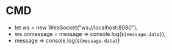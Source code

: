 

# CMD
- let ws = new WebSocket("ws://localhost:8080");
- ws.onmessage = message => console.log(`${message.data}`);
- message => console.log(`${message.data}`)